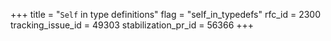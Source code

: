 +++
title = "`Self` in type definitions"
flag = "self_in_typedefs"
rfc_id = 2300
tracking_issue_id = 49303
stabilization_pr_id = 56366
+++
